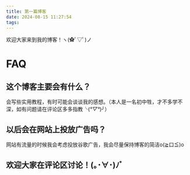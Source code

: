 ```yaml
---
title: 第一篇博客
date: 2024-08-15 11:27:54
tags:
---
```

欢迎大家来到我的博客！ヽ(✿ﾟ▽ﾟ)ノ
# FAQ
## 这个博客主要会有什么？
会写些实用教程，有时可能会谈谈我的感想。（本人是一名初中牲，才不多学不深，如有问题请在评论区多多指教╰(*°▽°*)╯）
## 以后会在网站上投放广告吗？
网站有流量的时候我会考虑投放谷歌广告，我会尽量保持博客的简洁o(≧口≦)o
## 欢迎大家在评论区讨论！(｡･∀･)ﾉﾞ
